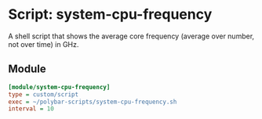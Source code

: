 # Script: system-cpu-frequency

A shell script that shows the average core frequency (average over number, not over time) in GHz.


## Module

```ini
[module/system-cpu-frequency]
type = custom/script
exec = ~/polybar-scripts/system-cpu-frequency.sh
interval = 10
```
